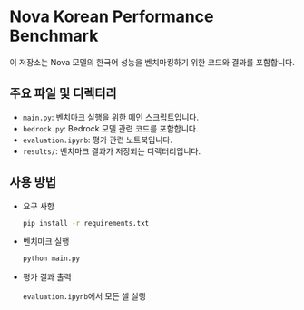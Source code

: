 # Nova Korean Performance Benchmark

이 저장소는 Nova 모델의 한국어 성능을 벤치마킹하기 위한 코드와 결과를 포함합니다.

## 주요 파일 및 디렉터리

*   `main.py`: 벤치마크 실행을 위한 메인 스크립트입니다.
*   `bedrock.py`: Bedrock 모델 관련 코드를 포함합니다.
*   `evaluation.ipynb`: 평가 관련 노트북입니다.
*   `results/`: 벤치마크 결과가 저장되는 디렉터리입니다.

## 사용 방법

* 요구 사항

    ```bash
    pip install -r requirements.txt
    ```

* 벤치마크 실행

    ```bash
    python main.py
    ```

* 평가 결과 출력

    `evaluation.ipynb`에서 모든 셀 실행
